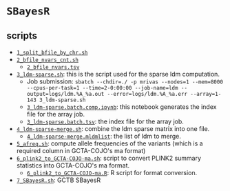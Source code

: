 # `SBayesR`


## scripts

- [`1_split_bfile_by_chr.sh`](1_split_bfile_by_chr.sh)
- [`2_bfile_nvars_cnt.sh`](2_bfile_nvars_cnt.sh)
  - [`2_bfile_nvars.tsv`](2_bfile_nvars.tsv)
- [`3_ldm-sparse.sh`](3_ldm-sparse.sh): this is the script used for the sparse ldm computation.
  - Job submission: `sbatch --chdir=./ -p mrivas --nodes=1 --mem=8000 --cpus-per-task=1 --time=2-0:00:00 --job-name=ldm --output=logs/ldm.%A_%a.out --error=logs/ldm.%A_%a.err --array=1-143 3_ldm-sparse.sh`
  - [`3_ldm-sparse.batch.comp.ipynb`](3_ldm-sparse.batch.comp.ipynb): this notebook generates the index file for the array job.
  - [`3_ldm-sparse.batch.tsv`](3_ldm-sparse.batch.tsv): the index file for the array job.
- [`4_ldm-sparse-merge.sh`](4_ldm-sparse-merge.sh): combine the ldm sparse matrix into one file.
  - [`4_ldm-sparse-merge.mldmlist`](4_ldm-sparse-merge.mldmlist): the list of ldm to merge.
- [`5_afreq.sh`](5_afreq.sh): compute allele frequencies of the variants (which is a required column in GCTA-COJO's ma format)
- [`6_plink2_to_GCTA-COJO-ma.sh`](6_plink2_to_GCTA-COJO-ma.sh): script to convert PLINK2 summary statistics into GCTA-COJO's ma format.
  - [`6_plink2_to_GCTA-COJO-ma.R`](6_plink2_to_GCTA-COJO-ma.R): R script for format conversion.
- [`7_SBayesR.sh`](7_SBayesR.sh): GCTB SBayesR
